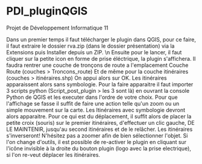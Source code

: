 # PDI_pluginQGIS
Projet de Développement Informatique 11

Dans un premier temps il faut télécharger le plugin dans QGIS, pour ce faire, il faut extraire le dossier rva.zip (dans le dossier présentation) via la  Extensions puis Installer depuis un ZIP. \n
Ensuite pour le lancer, il faut cliquer sur la petite icon en forme de prise éléctrique, la plugin s'affichera. 
Il faudra rentrer une couche de tronçons de route a l'emplacement Couche Route (couches > Troncons_route)
Et de même pour la couche itinéraires (couches > itinéraires.shp)
On appui alors sur OK.
Les itinéraires apparaissent alors sans symbologie. Pour la faire apparaitre il faut importer 3 scripts python (Script_post_plugin > les 3 sont là) en ouvrant la console Python de QGIS et les executer dans l'ordre de votre choix. 
Pour que l'affichage se fasse il suffit de faire une action telle qu'un zoom ou un simple mouvement sur la carte. Les Itinéraires avec symbologie devront alors apparaitre.
Pour ce qui est du déplacement, il suffit alors de placer la petite croix (souris) sur le premier itinéraires, d'effectuer un clic gauche, DE LE MAINTENIR, jusqu'au second itinéraires et de le relâcher. Les itinéraires s'inverseront! N'hésitez pas a zoomer afin de bien sélectionner l'objet.
Si l'on change d'outils, il est possible de re-activer le plugin en cliquant sur l'icône invisible à la droite du bouton plugin (logo avec la prise electrique), si l'on re-veut déplacer les itinéraires.
